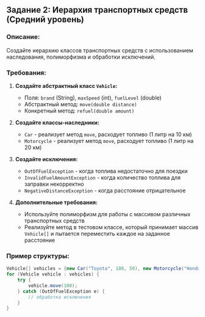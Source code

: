 ## Задание 2: Иерархия транспортных средств (Средний уровень)

### Описание:
Создайте иерархию классов транспортных средств с использованием наследования, полиморфизма и обработки исключений.

### Требования:

1. **Создайте абстрактный класс `Vehicle`:**
   - Поля: `brand` (String), `maxSpeed` (int), `fuelLevel` (double)
   - Абстрактный метод: `move(double distance)`
   - Конкретный метод: `refuel(double amount)`

2. **Создайте классы-наследники:**
   - `Car` - реализует метод `move`, расходует топливо (1 литр на 10 км)
   - `Motorcycle` - реализует метод `move`, расходует топливо (1 литр на 20 км)

3. **Создайте исключения:**
   - `OutOfFuelException` - когда топлива недостаточно для поездки
   - `InvalidFuelAmountException` - когда количество топлива для заправки некорректно
   - `NegativeDistanceException` - когда расстояние отрицательное

4. **Дополнительные требования:**
   - Используйте полиморфизм для работы с массивом различных транспортных средств
   - Реализуйте метод в тестовом классе, который принимает массив `Vehicle[]` и пытается переместить каждое на заданное расстояние

### Пример структуры:
```java
Vehicle[] vehicles = {new Car("Toyota", 180, 50), new Motorcycle("Honda", 200, 15)};
for (Vehicle vehicle : vehicles) {
    try {
        vehicle.move(100);
    } catch (OutOfFuelException e) {
        // обработка исключения
    }
}
```

